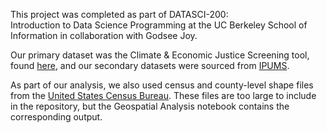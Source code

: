 This project was completed as part of DATASCI-200: 	
Introduction to Data Science Programming at the UC Berkeley School of Information in collaboration with Godsee Joy.

Our primary dataset was the Climate & Economic Justice Screening tool, found [here](https://screeningtool.geoplatform.gov/en/), and our secondary datasets were sourced from [IPUMS](https://terra.ipums.org/environmental-data).

As part of our analysis, we also used census and county-level shape files from the [United States Census Bureau](https://www.census.gov/geographies/mapping-files.html). These files are too large to include in the repository, but the Geospatial Analysis notebook contains the corresponding output.